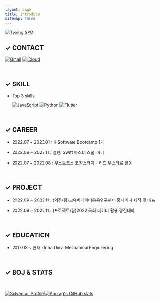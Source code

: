 ```yaml
---
layout: page
title: Introduce
sitemap: false
---
```


[![Typing SVG](https://readme-typing-svg.herokuapp.com/?color=f0f6fc&lines=Hello%20I'm%20Hardy&font=Redressed&size=40)](https://git.io/typing-svg)


## ✓ CONTACT

  [![Gmail](https://img.shields.io/badge/Gmail-EA4335.svg?&style=for-the-badge&logo=Gmail&logoColor=white)](mailto:dev.hardy716@gmail.com)
  [![iCloud](https://img.shields.io/badge/iCloud-3693F3.svg?&style=for-the-badge&logo=iCloud&logoColor=white)](mailto:iabc716@icloud.com)

<!--   [![LinkedIn](https://img.shields.io/badge/LinkedIn-0A66C2.svg?&style=for-the-badge&logo=LinkedIn&logoColor=white)](https://www.linkedin.com/in/devhardy) -->

<br>

## ✓ SKILL
<!-- 
- Currently interested in...
  
  ![Swift](https://img.shields.io/badge/Swift-F05138.svg?&style=for-the-badge&logo=Swift&logoColor=white)
  ![Apple](https://img.shields.io/badge/ARKit6-000000.svg?&style=for-the-badge&logo=Apple&logoColor=white)
  ![Sketch](https://img.shields.io/badge/Sketch-F7B500.svg?&style=for-the-badge&logo=Sketch&logoColor=white) -->
  
  
- Top 3 skills

  ![JavaScript](https://img.shields.io/badge/JavaScript-F7DF1E.svg?&style=for-the-badge&logo=JavaScript&logoColor=white)
  ![Python](https://img.shields.io/badge/Python-3776AB.svg?&style=for-the-badge&logo=Python&logoColor=white)
  ![Flutter](https://img.shields.io/badge/Flutter-02569B.svg?&style=for-the-badge&logo=Flutter&logoColor=white)
  
  
<!--   ![TypeScript](https://img.shields.io/badge/TypeScript-3178C6.svg?&style=for-the-badge&logo=TypeScript&logoColor=white)
  ![Next.js](https://img.shields.io/badge/Next.js-000000.svg?&style=for-the-badge&logo=Next.js&logoColor=white)
  ![Swift](https://img.shields.io/badge/Swift-F05138.svg?&style=for-the-badge&logo=Swift&logoColor=white)
  ![Adobe%20XD](https://img.shields.io/badge/Adobe%20XD-FF61F6.svg?&style=for-the-badge&logo=Adobe%20XD&logoColor=white) -->
  
<br>

## ✓ CAREER

- 2022.07 ~ 2023.01 :  K-Software Bootcamp 1기
   
- 2022.09 ~ 2022.11 :  앨런: Swift 마스터 스쿨 14기

- 2022.07 ~ 2022.08 :  부스트코스 코칭스터디 - 리드 부스터로 활동
   
<br>

## ✓ PROJECT

- 2022.09 ~ 2022.11 :  (외주/팀)교육빅데이터응용연구센터 홈페이지 제작 및 배포

- 2022.09 ~ 2022.11 :  (프로젝트/팀)2022 국회 데이터 활용 경진대회

<br>

## ✓ EDUCATION

- 2017.03 ~ 현재 :  Inha Univ. Mechanical Engineering

<br>

## ✓ BOJ & STATS

<br>

[![Solved.ac Profile](http://mazassumnida.wtf/api/v2/generate_badge?boj=turtley)](https://solved.ac/turtley/)
[![Anurag's GitHub stats](https://github-readme-stats.vercel.app/api?username=hardy716&hide_title=true&show_icons=true&include_all_commits=true&disable_animations=true&theme=tokyonight&text_color=000000&bg_color=ffffff&icon_color=00aaff)](https://github.com/hardy716/github-readme-stats)



